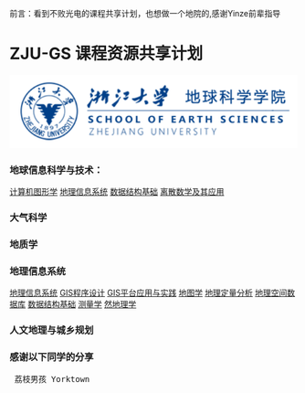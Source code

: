 前言：看到不败光电的课程共享计划，也想做一个地院的,感谢Yinze前辈指导
# ZJU-GS 课程资源共享计划
![image](https://github.com/LITCHIBOY/ZJU-GS/blob/master/Readme_Img/b1dca1d2fb04a2d934705fe0d9f00a7.png?raw=true)


### 地球信息科学与技术：
[计算机图形学](https://github.com/LITCHIBOY/ZJU-GS/tree/master/计算机图形学)
[地理信息系统](https://github.com/LITCHIBOY/ZJU-GS/tree/master/地理信息系统)
[数据结构基础](https://github.com/yorktownting/ZJUGIS_SurvivalGuide/tree/master/数据结构基础)
[离散数学及其应用](https://github.com/LITCHIBOY/ZJU-GS/tree/master/离散数学及其应用)


### 大气科学



### 地质学


### 地理信息系统
[地理信息系统](https://github.com/yorktownting/ZJUGIS_SurvivalGuide/tree/master/地理信息系统)
[GIS程序设计](https://github.com/yorktownting/ZJUGIS_SurvivalGuide/tree/master/GIS程序设计)
[GIS平台应用与实践](https://github.com/yorktownting/ZJUGIS_SurvivalGuide/tree/master/GIS平台应用与实践)
[地图学](https://github.com/yorktownting/ZJUGIS_SurvivalGuide/tree/master/地图学)
[地理定量分析](https://github.com/yorktownting/ZJUGIS_SurvivalGuide/tree/master/地理定量分析)
[地理空间数据库](https://github.com/yorktownting/ZJUGIS_SurvivalGuide/tree/master/地理空间数据库)
[数据结构基础](https://github.com/yorktownting/ZJUGIS_SurvivalGuide/tree/master/数据结构基础)
[测量学](https://github.com/yorktownting/ZJUGIS_SurvivalGuide/tree/master/测量学)
[然地理学](https://github.com/yorktownting/ZJUGIS_SurvivalGuide/tree/master/自然地理学)

### 人文地理与城乡规划









### 感谢以下同学的分享
  <pre> 荔枝男孩 Yorktown</pre>
